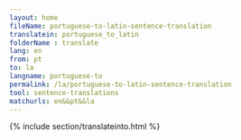 ```yaml
---
layout: home
fileName: portuguese-to-latin-sentence-translation
translatein: portuguese_to_latin
folderName : translate
lang: en
from: pt
to: la
langname: portuguese-to
permalink: /la/portuguese-to-latin-sentence-translation
tool: sentence-translations
matchurls: en&&pt&&la
---
```

{% include section/translateinto.html %}
